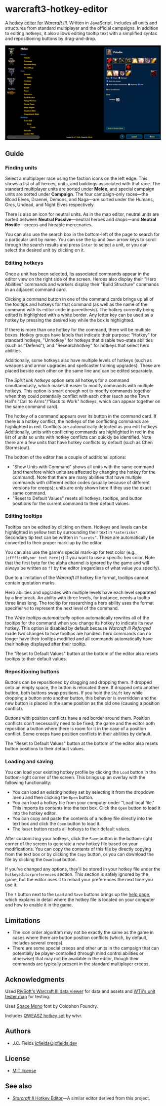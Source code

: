 # warcraft3-hotkey-editor

A [hotkey editor for *Warcraft III*](https://jcfieldsdev.github.io/warcraft3-hotkey-editor/). Written in JavaScript. Includes all units and structures from standard multiplayer and the official campaigns. In addition to editing hotkeys, it also allows editing tooltip text with a simplified syntax and repositioning buttons by drag-and-drop.

![Warcraft III Hotkey Editor](screenshot.png)

## Guide

### Finding units

Select a multiplayer race using the faction icons on the left edge. This shows a list of all heroes, units, and buildings associated with that race. The standard multiplayer units are sorted under **Melee**, and special campaign units are sorted under **Campaign**. The four campaign-only races—the Blood Elves, Draenei, Demons, and Naga—are sorted under the Humans, Orcs, Undead, and Night Elves respectively.

There is also an icon for neutral units. As in the map editor, neutral units are sorted between **Neutral Passive**—neutral heroes and shops—and **Neutral Hostile**—creeps and hireable mercenaries.

You can also use the search box in the bottom-left of the page to search for a particular unit by name. You can use the `Up` and `Down` arrow keys to scroll through the search results and press `Enter` to select a unit, or you can select the desired unit by clicking on it.

### Editing hotkeys

Once a unit has been selected, its associated commands appear in the editor view on the right side of the screen. Heroes also display their "Hero Abilities" commands and workers display their "Build Structure" commands in an adjacent command card.

Clicking a command button in one of the command cards brings up all of the tooltips and hotkeys for that command (as well as the name of the command with its editor code in parenthesis). The hotkey currently being edited is highlighted with a white border. Any letter key can be used as a hotkey by pressing the desired key while the box is highlighted.

If there is more than one hotkey for the command, there will be multiple boxes. Hotkey groups have labels that indicate their purpose: "Hotkey" for standard hotkeys, "Unhotkey" for hotkeys that disable two-state abilities (such as "Defend"), and "Researchhotkey" for hotkeys that select hero abilities.

Additionally, some hotkeys also have multiple levels of hotkeys (such as weapons and armor upgrades and spellcaster training upgrades). These are placed beside each other on the same line and can be edited separately.

The *Spirit link hotkeys* option sets all hotkeys for a command simultaneously, which makes it easier to modify commands with multiple hotkeys. This option is smart enough not to modify commands together when they could potentially conflict with each other (such as the Town Hall's "Call to Arms"/"Back to Work" hotkeys, which can appear together on the same command card).

The hotkey of a command appears over its button in the command card. If there is a hotkey conflict, the hotkeys of the conflicting commands are highlighted in red. Conflicts are automatically detected as you edit hotkeys. Additionally, units with conflicting commands are highlighted in red in the list of units so units with hotkey conflicts can quickly be identified. Note there are a few units that have hotkey conflicts by default (such as Chen Stormstout).

The bottom of the editor has a couple of additional options:

- "Show Units with Command" shows all units with the same command (and therefore which units are affected by changing the hotkey for the command). Note that there are many abilities that have multiple commands with different editor codes (usually because of different versions for creeps); units are only shown here if they use the exact same command.
- "Reset to Default Values" resets all hotkeys, tooltips, and button positions for the current command to their default values.

### Editing tooltips

Tooltips can be edited by clicking on them. Hotkeys and levels can be highlighted in yellow text by surrounding their text in `*asterisks*`. Secondary tip text can be written in `^carets^`. These are automatically be converted to their proper mark-up by the editor.

You can also use the game's special mark-up for text color (e.g., `|cffffcc00your text here|r`) if you want to use a specific hex color. Note that the first byte for the alpha channel is ignored by the game and will always be written as `ff` by the editor (regardless of what value you specify).

Due to a limitation of the *Warcraft III* hotkey file format, tooltips cannot contain quotation marks.

Hero abilities and upgrades with multiple levels have each level separated by a line break. An ability with three levels, for instance, needs a tooltip three lines long. The tooltip for researching a hero ability uses the format specifier `%d` to represent the next level of the command.

The *Write tooltips automatically* option automatically rewrites all of the tooltips for the command when you change its hotkey to indicate its new hotkey. This option is disabled by default because *Warcraft III Reforged* made two changes to how tooltips are handled: hero commands can no longer have their tooltips modified and all commands automatically have their hotkey displayed after their tooltip.

The "Reset to Default Values" button at the bottom of the editor also resets tooltips to their default values.

### Repositioning buttons

Buttons can be repositioned by dragging and dropping them. If dropped onto an empty space, the button is relocated there. If dropped onto another button, both buttons swap positions. If you hold the `Shift` key while dropping a button onto another button, this behavior is overridden and the new button is placed in the same position as the old one (causing a position conflict).

Buttons with position conflicts have a red border around them. Position conflicts don't necessarily need to be fixed; the game and the editor both reposition a button where there is room for it in the case of a position conflict. Some creeps have position conflicts in their abilities by default.

The "Reset to Default Values" button at the bottom of the editor also resets button positions to their default values.

### Loading and saving

You can load your existing hotkey profile by clicking the `Load` button in the bottom-right corner of the screen. This brings up an overlay with the following functionality:

- You can load an existing hotkey set by selecting it from the dropdown menu and then clicking the `Open` button.
- You can load a hotkey file from your computer under "Load local file." This imports its contents into the text box. Click the `Open` button to load it into the hotkey editor.
- You can copy and paste the contents of a hotkey file directly into the text box and click the `Open` button to load it.
- The `Reset` button resets all hotkeys to their default values.

After customizing your hotkeys, click the `Save` button in the bottom-right corner of the screen to generate a new hotkey file based on your modifications. You can copy the contents of this file by directly copying from the text box or by clicking the `Copy` button, or you can download the file by clicking the `Download` button.

If you've changed any options, they'll be stored in your hotkey file under the `hotkeyeditorpreferences` section. This section is safely ignored by the game, but the editor uses it to reload your preferences the next time you use it.

The `?` button next to the `Load` and `Save` buttons brings up the [help page](https://jcfieldsdev.github.io/warcraft3-hotkey-editor/help.html), which explains in detail where the hotkey file is located on your computer and how to enable it in the game.

## Limitations

- The icon order algorithm may not be exactly the same as the game in cases where there are button position conflicts (which, by default, includes several creeps).
- There are some special creeps and other units in the campaign that can potentially be player-controlled (through mind control abilities or otherwise) that may not be available in the editor, though their commands are typically present in the standard multiplayer creeps.

## Acknowledgments

Used [RivSoft's Warcraft III data viewer](https://wc3.rivsoft.net/) for data and assets and [WTii's unit tester map](https://www.hiveworkshop.com/threads/wtiis-unit-tester.239333/) for testing.

Uses [Space Mono](https://github.com/googlefonts/spacemono) font by Colophon Foundry.

Includes [QWEASZ hotkey set](https://www.reddit.com/r/WC3/comments/69p3nv/improved_custom_hotkeys_setup_by_wtvr/) by wtvr.

## Authors

- J.C. Fields <jcfields@jcfields.dev>

## License

- [MIT license](https://opensource.org/licenses/mit-license.php)

## See also

- [*Starcraft II* Hotkey Editor](https://github.com/jcfieldsdev/starcraft2-hotkey-editor)—A similar editor derived from this project.
